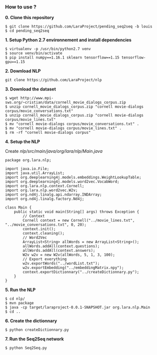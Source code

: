 ### How to use ? ###
**0. Clone this repository**
```
$ git clone https://github.com/LaraProject/pending_seq2seq -b louis
$ cd pending_seq2seq
```
**1. Setup Python 2.7 environnement and install dependencies**
```
$ virtualenv -p /usr/bin/python2.7 venv
$ source venv/bin/activate
$ pip install numpy==1.16.1 sklearn tensorflow==1.15 tensorflow-gpu==1.15
```
**2. Download NLP**
```
git clone https://github.com/LaraProject/nlp
```
**3. Download the dataset**
```
$ wget http://www.mpi-sws.org/~cristian/data/cornell_movie_dialogs_corpus.zip
$ unzip cornell_movie_dialogs_corpus.zip "cornell movie-dialogs corpus/movie_conversations.txt"
$ unzip cornell_movie_dialogs_corpus.zip "cornell movie-dialogs corpus/movie_lines.txt"
$ mv "cornell movie-dialogs corpus/movie_conversations.txt" .
$ mv "cornell movie-dialogs corpus/movie_lines.txt" .
$ rm -rf "cornell movie-dialogs corpus"
```
**4. Setup the NLP**

Create *nlp/src/main/java/org/lara/nlp/Main.java*

```
package org.lara.nlp;

import java.io.File;
import java.util.ArrayList;
import org.deeplearning4j.models.embeddings.WeightLookupTable;
import org.deeplearning4j.models.word2vec.VocabWord;
import org.lara.nlp.context.Cornell;
import org.lara.nlp.word2vec.W2v;
import org.nd4j.linalg.api.ndarray.INDArray;
import org.nd4j.linalg.factory.Nd4j;

class Main {
	public static void main(String[] args) throws Exception {
		// Context
		Cornell context = new Cornell("../movie_lines.txt", "../movie_conversations.txt", 0, 20);
		context.init();
		context.cleaning();
		// Word2Vec
		ArrayList<String> allWords = new ArrayList<String>();
		allWords.addAll(context.questions);
		allWords.addAll(context.answers);
		W2v w2v = new W2v(allWords, 5, 1, 3, 100);
		// Export everything
		w2v.exportWords("../wordList.txt");
		w2v.exportEmbedding("../embeddingMatrix.npy");
		context.exportDictionnary("../createDictionnary.py");
	}
}
```
**5. Run the NLP**
```
$ cd nlp/
$ mvn package
$ java -cp target/laraproject-0.0.1-SNAPSHOT.jar org.lara.nlp.Main
$ cd ..
```
**6. Create the dictionnary**
```
$ python createDictionnary.py
```
**7. Run the Seq2Seq network**
```  
$ python Seq2Seq.py
```
